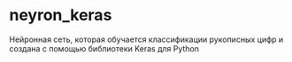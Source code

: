 # neyron_keras
Нейронная сеть, которая обучается классификации рукописных цифр и создана с помощью библиотеки Keras для Python
